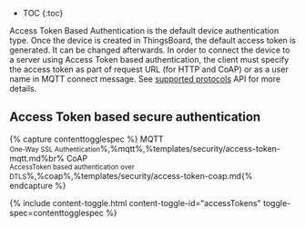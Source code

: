 * TOC
{:toc}

Access Token Based Authentication is the default device authentication type. Once the device is created in ThingsBoard, the default access token is generated. It can be changed afterwards.
In order to connect the device to a server using Access Token based authentication, the client must specify the access token as part of request URL (for HTTP and CoAP) or as a user name in MQTT connect message. 
See [supported protocols](/docs/{{docsPrefix}}reference/protocols/) API for more details.

## Access Token based secure authentication

{% capture contenttogglespec %}
MQTT<br/><small>One-Way SSL Authentication</small>%,%mqtt%,%templates/security/access-token-mqtt.md%br%
CoAP<br/><small>AccessToken based authentication over DTLS</small>%,%coap%,%templates/security/access-token-coap.md{% endcapture %}

{% include content-toggle.html content-toggle-id="accessTokens" toggle-spec=contenttogglespec %}